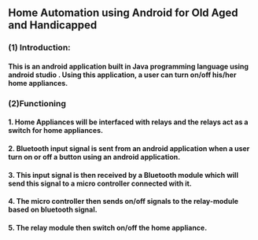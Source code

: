 ##          Home Automation using Android for Old Aged and Handicapped

### (1) Introduction:

#### This is an android application built in Java programming language using android studio . Using this application, a user can turn on/off his/her home appliances.

### (2)Functioning 
####    1. Home Appliances will be interfaced with relays and the relays act as a switch for home appliances.
####    2. Bluetooth input signal is sent from an android application when a user turn on or off a button using an android application.  
####    3. This input signal is then received by a Bluetooth module which will send this signal to a micro controller connected with it.
####    4. The micro controller then sends on/off signals to the relay-module based on bluetooth signal.
####    5. The relay module then switch on/off the home appliance. 
   